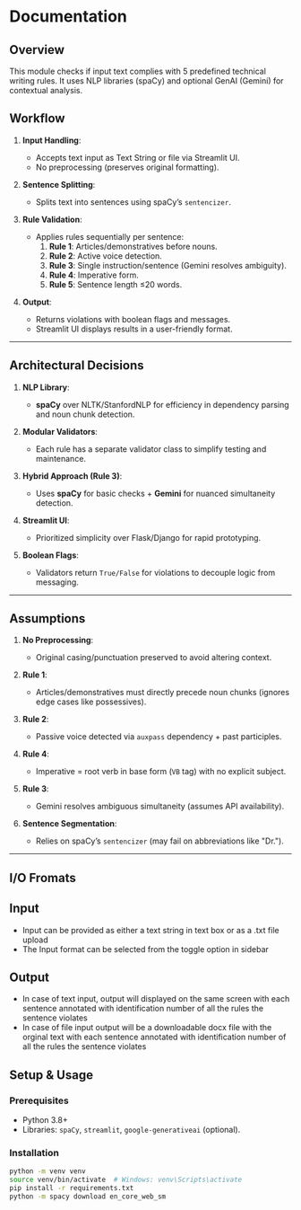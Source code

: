# Documentation

## Overview
This module checks if input text complies with 5 predefined technical writing rules. It uses NLP libraries (spaCy) and optional GenAI (Gemini) for contextual analysis.

## Workflow
1. **Input Handling**:
   - Accepts text input as Text String or file via Streamlit UI.
   - No preprocessing (preserves original formatting).

2. **Sentence Splitting**:
   - Splits text into sentences using spaCy’s `sentencizer`.

3. **Rule Validation**:
   - Applies rules sequentially per sentence:
     1. **Rule 1**: Articles/demonstratives before nouns.
     2. **Rule 2**: Active voice detection.
     3. **Rule 3**: Single instruction/sentence (Gemini resolves ambiguity).
     4. **Rule 4**: Imperative form.
     5. **Rule 5**: Sentence length ≤20 words.

4. **Output**:
   - Returns violations with boolean flags and messages.
   - Streamlit UI displays results in a user-friendly format.

---

## Architectural Decisions
1. **NLP Library**:  
   - **spaCy** over NLTK/StanfordNLP for efficiency in dependency parsing and noun chunk detection.

2. **Modular Validators**:  
   - Each rule has a separate validator class to simplify testing and maintenance.

3. **Hybrid Approach (Rule 3)**:  
   - Uses **spaCy** for basic checks + **Gemini** for nuanced simultaneity detection.

4. **Streamlit UI**:  
   - Prioritized simplicity over Flask/Django for rapid prototyping.

5. **Boolean Flags**:  
   - Validators return `True/False` for violations to decouple logic from messaging.

---

## Assumptions
1. **No Preprocessing**:  
   - Original casing/punctuation preserved to avoid altering context.

2. **Rule 1**:  
   - Articles/demonstratives must directly precede noun chunks (ignores edge cases like possessives).

3. **Rule 2**:  
   - Passive voice detected via `auxpass` dependency + past participles.

4. **Rule 4**:  
   - Imperative = root verb in base form (`VB` tag) with no explicit subject.

5. **Rule 3**:  
   - Gemini resolves ambiguous simultaneity (assumes API availability).

6. **Sentence Segmentation**:  
   - Relies on spaCy’s `sentencizer` (may fail on abbreviations like "Dr.").

---

## I/O Fromats
## Input
- Input can be provided as either a text string in text box or as a .txt file upload 
- The Input format can be selected from the toggle option in sidebar

## Output
- In case of text input, output will displayed on the same screen with each sentence annotated with identification number of all the rules the sentence violates
- In case of file input output will be a downloadable docx file with the orginal text with each sentence annotated with identification number of all the rules the sentence violates

## Setup & Usage
### Prerequisites
- Python 3.8+
- Libraries: `spaCy`, `streamlit`, `google-generativeai` (optional).

### Installation
```bash
python -m venv venv
source venv/bin/activate  # Windows: venv\Scripts\activate
pip install -r requirements.txt
python -m spacy download en_core_web_sm